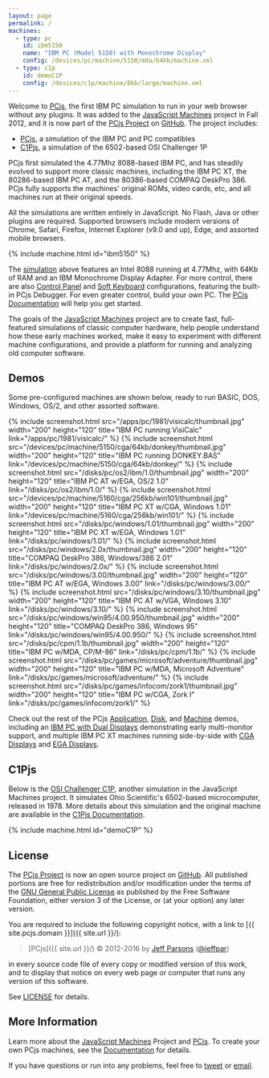 ```yaml
---
layout: page
permalink: /
machines:
  - type: pc
    id: ibm5150
    name: "IBM PC (Model 5150) with Monochrome Display"
    config: /devices/pc/machine/5150/mda/64kb/machine.xml
  - type: c1p
    id: demoC1P
    config: /devices/c1p/machine/8kb/large/machine.xml
---
```


Welcome to [PCjs](/docs/about/pcjs/), the first IBM PC simulation to run in your web browser without any plugins.
It was added to the [JavaScript Machines](/docs/about/) project in Fall 2012, and it is now part of the
[PCjs Project](https://github.com/jeffpar/pcjs) on [GitHub](http://github.com/).  The project includes:

* [PCjs](/docs/pcjs/), a simulation of the IBM PC and PC compatibles 
* [C1Pjs](/docs/c1pjs/), a simulation of the 6502-based OSI Challenger 1P

PCjs first simulated the 4.77Mhz 8088-based IBM PC, and has steadily evolved to support more classic machines,
including the IBM PC XT, the 80286-based IBM PC AT, and the 80386-based COMPAQ DeskPro 386.  PCjs fully supports
the machines' original ROMs, video cards, etc, and all machines run at their original speeds.

All the simulations are written entirely in JavaScript.  No Flash, Java or other plugins are required.
Supported browsers include modern versions of Chrome, Safari, Firefox, Internet Explorer (v9.0 and up), Edge,
and assorted mobile browsers.

{% include machine.html id="ibm5150" %}

The [simulation](/devices/pc/machine/5150/mda/64kb/) above features an Intel 8088 running at 4.77Mhz,
with 64Kb of RAM and an IBM Monochrome Display Adapter.  For more control, there are also
[Control Panel](/devices/pc/machine/5150/mda/64kb/debugger/) and [Soft Keyboard](/devices/pc/machine/5150/mda/64kb/softkbd/)
configurations, featuring the built-in PCjs Debugger.  For even greater control, build your own PC. The
[PCjs Documentation](/docs/pcjs/) will help you get started.

The goals of the [JavaScript Machines](/docs/about/) project are to create fast, full-featured simulations of classic
computer hardware, help people understand how these early machines worked, make it easy to experiment with different
machine configurations, and provide a platform for running and analyzing old computer software.

Demos
---
Some pre-configured machines are shown below, ready to run BASIC, DOS, Windows, OS/2, and other assorted software.

{% include screenshot.html src="/apps/pc/1981/visicalc/thumbnail.jpg" width="200" height="120" title="IBM PC running VisiCalc" link="/apps/pc/1981/visicalc/" %}
{% include screenshot.html src="/devices/pc/machine/5150/cga/64kb/donkey/thumbnail.jpg" width="200" height="120" title="IBM PC running DONKEY.BAS" link="/devices/pc/machine/5150/cga/64kb/donkey/" %}
{% include screenshot.html src="/disks/pc/os2/ibm/1.0/thumbnail.jpg" width="200" height="120" title="IBM PC AT w/EGA, OS/2 1.0" link="/disks/pc/os2/ibm/1.0/" %}
{% include screenshot.html src="/devices/pc/machine/5160/cga/256kb/win101/thumbnail.jpg" width="200" height="120" title="IBM PC XT w/CGA, Windows 1.01" link="/devices/pc/machine/5160/cga/256kb/win101/" %}
{% include screenshot.html src="/disks/pc/windows/1.01/thumbnail.jpg" width="200" height="120" title="IBM PC XT w/EGA, Windows 1.01" link="/disks/pc/windows/1.01/" %}
{% include screenshot.html src="/disks/pc/windows/2.0x/thumbnail.jpg" width="200" height="120" title="COMPAQ DeskPro 386, Windows/386 2.01" link="/disks/pc/windows/2.0x/" %}
{% include screenshot.html src="/disks/pc/windows/3.00/thumbnail.jpg" width="200" height="120" title="IBM PC AT w/EGA, Windows 3.00" link="/disks/pc/windows/3.00/" %}
{% include screenshot.html src="/disks/pc/windows/3.10/thumbnail.jpg" width="200" height="120" title="IBM PC AT w/VGA, Windows 3.10" link="/disks/pc/windows/3.10/" %}
{% include screenshot.html src="/disks/pc/windows/win95/4.00.950/thumbnail.jpg" width="200" height="120" title="COMPAQ DeskPro 386, Windows 95" link="/disks/pc/windows/win95/4.00.950/" %}
{% include screenshot.html src="/disks/pc/cpm/1.1b/thumbnail.jpg" width="200" height="120" title="IBM PC w/MDA, CP/M-86" link="/disks/pc/cpm/1.1b/" %}
{% include screenshot.html src="/disks/pc/games/microsoft/adventure/thumbnail.jpg" width="200" height="120" title="IBM PC w/MDA, Microsoft Adventure" link="/disks/pc/games/microsoft/adventure/" %}
{% include screenshot.html src="/disks/pc/games/infocom/zork1/thumbnail.jpg" width="200" height="120" title="IBM PC w/CGA, Zork I" link="/disks/pc/games/infocom/zork1/" %}

Check out the rest of the PCjs [Application](/apps/pc/), [Disk](/disks/pc/), and [Machine](/devices/pc/machine/)
demos, including an [IBM PC with Dual Displays](/devices/pc/machine/5150/dual/64kb/) demonstrating early multi-monitor
support, and multiple IBM PC XT machines running side-by-side with [CGA Displays](/devices/pc/machine/5160/cga/256kb/array/)
and [EGA Displays](/devices/pc/machine/5160/ega/640kb/array/).

C1Pjs
---
Below is the [OSI Challenger C1P](/docs/c1pjs/), another simulation in the JavaScript Machines project.
It simulates Ohio Scientific's 6502-based microcomputer, released in 1978.  More details about this simulation
and the original machine are available in the [C1Pjs Documentation](/docs/c1pjs/).

{% include machine.html id="demoC1P" %}

License
---
The [PCjs Project](https://github.com/jeffpar/pcjs) is now an open source project on [GitHub](http://github.com/).
All published portions are free for redistribution and/or modification under the terms of the
[GNU General Public License](/LICENSE) as published by the Free Software Foundation, either version 3 of the License,
or (at your option) any later version.

You are required to include the following copyright notice, with a link to [{{ site.pcjs.domain }}]({{ site.url }}/):

> [PCjs]({{ site.url }}/) © 2012-2016 by [Jeff Parsons](mailto:Jeff@pcjs.org) ([@jeffpar](http://twitter.com/jeffpar))

in every source code file of every copy or modified version of this work, and to display that notice on every web page
or computer that runs any version of this software.

See [LICENSE](/LICENSE) for details.

More Information
---
Learn more about the [JavaScript Machines](/docs/about/) Project and [PCjs](/docs/about/pcjs/).  To
create your own PCjs machines, see the [Documentation](/docs/pcjs/) for details.

If you have questions or run into any problems, feel free to [tweet](http://twitter.com/jeffpar) or
[email](mailto:Jeff@pcjs.org).
